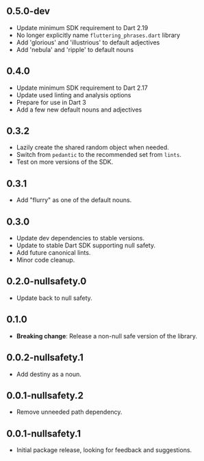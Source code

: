 ## 0.5.0-dev

- Update minimum SDK requirement to Dart 2.19
- No longer explicitly name `fluttering_phrases.dart` library
- Add 'glorious' and 'illustrious' to default adjectives
- Add 'nebula' and 'ripple' to default nouns

## 0.4.0

- Update minimum SDK requirement to Dart 2.17
- Update used linting and analysis options
- Prepare for use in Dart 3
- Add a few new default nouns and adjectives

## 0.3.2

- Lazily create the shared random object when needed.
- Switch from `pedantic` to the recommended set from `lints`.
- Test on more versions of the SDK.

## 0.3.1

- Add "flurry" as one of the default nouns.

## 0.3.0

- Update dev dependencies to stable versions.
- Update to stable Dart SDK supporting null safety.
- Add future canonical lints.
- Minor code cleanup.

## 0.2.0-nullsafety.0

- Update back to null safety.

## 0.1.0

- **Breaking change**: Release a non-null safe version of the library.

## 0.0.2-nullsafety.1

- Add destiny as a noun.

## 0.0.1-nullsafety.2

- Remove unneeded path dependency.

## 0.0.1-nullsafety.1

- Initial package release, looking for feedback and suggestions.
